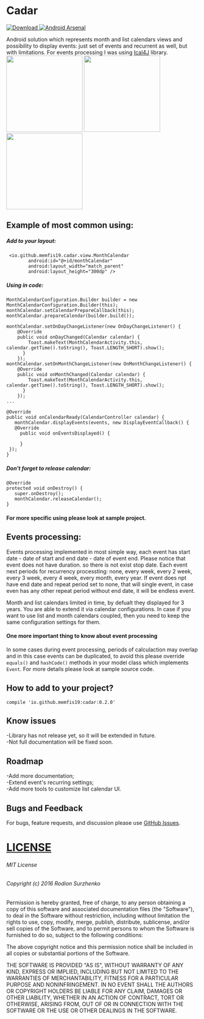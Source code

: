 # Cadar

[ ![Download](https://api.bintray.com/packages/m-e-m-f-i-s/io.github.memfis19/cadar/images/download.svg) ](https://bintray.com/m-e-m-f-i-s/io.github.memfis19/cadar/_latestVersion)
[![Android Arsenal](https://img.shields.io/badge/Android%20Arsenal-Cadar-brightgreen.svg?style=flat)](http://android-arsenal.com/details/1/4783)

Android solution which represents month and list calendars views and possibility to display events: just set of events and recurrent as well, but with limitations. For events processing I was using <a href="https://github.com/ical4j/ical4j">Ical4J</a> library.</br>
<img src="https://github.com/memfis19/Cadar/blob/master/art/list_calendar.png" width="200px" /> <img src="https://github.com/memfis19/Cadar/blob/master/art/month_calendar.png" width="200px" /> <img src="https://github.com/memfis19/Cadar/blob/master/art/interaction_anim.gif" width=200px/>

## Example of most common using:
##### Add to your layout:

```
 <io.github.memfis19.cadar.view.MonthCalendar
        android:id="@+id/monthCalendar"
        android:layout_width="match_parent"
        android:layout_height="300dp" />
```
##### Using in code:
```
MonthCalendarConfiguration.Builder builder = new MonthCalendarConfiguration.Builder(this);
monthCalendar.setCalendarPrepareCallback(this);
monthCalendar.prepareCalendar(builder.build());

monthCalendar.setOnDayChangeListener(new OnDayChangeListener() {
    @Override
    public void onDayChanged(Calendar calendar) {
        Toast.makeText(MonthCalendarActivity.this, calendar.getTime().toString(), Toast.LENGTH_SHORT).show();
      }
    });
monthCalendar.setOnMonthChangeListener(new OnMonthChangeListener() {
    @Override
    public void onMonthChanged(Calendar calendar) {
        Toast.makeText(MonthCalendarActivity.this, calendar.getTime().toString(), Toast.LENGTH_SHORT).show();
      }
    });
...

@Override
public void onCalendarReady(CalendarController calendar) {
   monthCalendar.displayEvents(events, new DisplayEventCallback() {
   @Override
     public void onEventsDisplayed() {

     }
 });
}
```
##### Don't forget to release calendar:
```
@Override
protected void onDestroy() {
   super.onDestroy();
   monthCalendar.releaseCalendar();
}
```
#### For more specific using please look at sample project.

## Events processing:
Events processing implemented in most simple way, each event has start date - date of start and end date - date of event end. Please notice that event does not have duration. so there is not exist stop date. Each event next periods for recurrency processting: none, every week, every 2 week, every 3 week, every 4 week, every month, every year. If event does npt have end date and repeat period set to none, that will single event, in case even has any other repeat period without end date, it will be endless event. 

Month and list calendars limited in time, by defualt they displayed for 3 years. You are able to extend it via calendar configurations. In case if you want to use list and month calendars coupled, then you need to keep the same configuration settings for them.

#### One more important thing to know about event processing
In some cases during event processing, periods of calculaction may overlap and in this case events can be duplicated, to avoid this please override ```equals()``` and ```hashCode()``` methods in your model class which implements ```Event```. For more details please look at sample source code.

## How to add to your project?
```
compile 'io.github.memfis19:cadar:0.2.0'
```

## Know issues
-Library has not release yet, so it will be extended in future.</br>
-Not full documentation will be fixed soon.

## Roadmap
-Add more documentation;</br>
-Extend event's recurring settings;</br>
-Add more tools to customize list calendar UI.

## Bugs and Feedback
For bugs, feature requests, and discussion please use <a href="https://github.com/memfis19/Cadar/issues">GitHub Issues</a>.

# [LICENSE](/LICENSE.md)

###### MIT License

###### Copyright (c) 2016 Rodion Surzhenko

Permission is hereby granted, free of charge, to any person obtaining a copy
of this software and associated documentation files (the "Software"), to deal
in the Software without restriction, including without limitation the rights
to use, copy, modify, merge, publish, distribute, sublicense, and/or sell
copies of the Software, and to permit persons to whom the Software is
furnished to do so, subject to the following conditions:

The above copyright notice and this permission notice shall be included in all
copies or substantial portions of the Software.

THE SOFTWARE IS PROVIDED "AS IS", WITHOUT WARRANTY OF ANY KIND, EXPRESS OR
IMPLIED, INCLUDING BUT NOT LIMITED TO THE WARRANTIES OF MERCHANTABILITY,
FITNESS FOR A PARTICULAR PURPOSE AND NONINFRINGEMENT. IN NO EVENT SHALL THE
AUTHORS OR COPYRIGHT HOLDERS BE LIABLE FOR ANY CLAIM, DAMAGES OR OTHER
LIABILITY, WHETHER IN AN ACTION OF CONTRACT, TORT OR OTHERWISE, ARISING FROM,
OUT OF OR IN CONNECTION WITH THE SOFTWARE OR THE USE OR OTHER DEALINGS IN THE
SOFTWARE.
